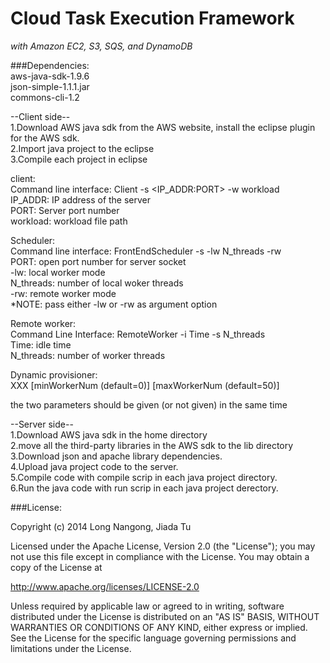 Cloud Task Execution Framework
==============================

*with Amazon EC2, S3, SQS, and DynamoDB*

###Dependencies:  
aws-java-sdk-1.9.6  
json-simple-1.1.1.jar  
commons-cli-1.2  

--Client side--  
1.Download AWS java sdk from the AWS website, install the eclipse plugin for the AWS sdk.  
2.Import java project to the eclipse  
3.Compile each project in eclipse

client:  
Command line interface: Client -s <IP_ADDR:PORT> -w workload  
IP_ADDR: IP address of the server  
PORT: Server port number  
workload: workload file path  

Scheduler:  
Command line interface: FrontEndScheduler -s <PORT> -lw N_threads -rw  
PORT: open port number for server socket  
-lw: local worker mode  
N_threads: number of local woker threads  
-rw: remote worker mode  
*NOTE: pass either -lw or -rw as argument option  

Remote worker:  
Command Line Interface: RemoteWorker -i Time -s N_threads  
Time: idle time  
N_threads: number of worker threads  

Dynamic provisioner:  
XXX [minWorkerNum (default=0)] [maxWorkerNum (default=50)]  

the two parameters should be given (or not given) in the same time

--Server side--  
1.Download AWS java sdk in the home directory  
2.move all the third-party libraries in the AWS sdk to the lib directory  
3.Download json and apache library dependencies.  
4.Upload java project code to the server.  
5.Compile code with compile scrip in each java project directory.  
6.Run the java code with run scrip in each java project derectory.  

###License:

Copyright (c) 2014 Long Nangong, Jiada Tu

Licensed under the Apache License, Version 2.0 (the "License"); you may not use this file except in compliance with the License. You may obtain a copy of the License at

http://www.apache.org/licenses/LICENSE-2.0

Unless required by applicable law or agreed to in writing, software distributed under the License is distributed on an "AS IS" BASIS, WITHOUT WARRANTIES OR CONDITIONS OF ANY KIND, either express or implied. See the License for the specific language governing permissions and limitations under the License.
